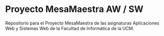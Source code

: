 # Proyecto MesaMaestra AW / SW

Repositorio para el Proyecto MesaMaestra de las asignaturas Aplicaciones Web y Sistemas Web de la Facultad de Informática de la UCM.
